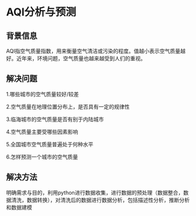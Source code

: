 # AQI分析与预测

## 背景信息

AQI指空气质量指数，用来衡量空气清洁或污染的程度。值越小表示空气质量越好。近年来，环境问题，空气质量也越来越受到人们的重视。

## 解决问题

1.哪些城市的空气质量较好/较差

2.空气质量在地理位置分布上，是否具有一定的规律性

3.临海城市的空气质量是否有别于内陆城市

4.空气质量主要受哪些因素影响

5.全国城市空气质量普遍处于何种水平

6.怎样预测一个城市的空气质量

## 解决方法

明确需求与目的，利用python进行数据收集，进行数据的预处理（数据整合，数据清洗，数据转换），对清洗后的数据进行数据分析，包括描述性分析，推断分析和数据建模